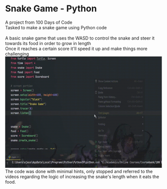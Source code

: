 # Snake Game - Python

A project from 100 Days of Code <br />
Tasked to make a snake game using Python code <br />
<br />
A basic snake game that uses the WASD to control the snake and steer it towards its food in order to grow in length <br />
Once it reaches a certain score it'll speed it up and make things more challenging <br />
<img src="https://github.com/ejaysrngy/Snake-Game-Python/blob/main/demo.gif" width="640" height="360">
<br />
The code was done with minimal hints, only stopped and referred to the videos regarding the logic of increasing the snake's length when it eats the food. <br />


